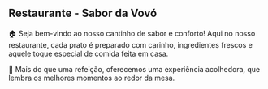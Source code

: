 ## Restaurante - Sabor da Vovó
🏠 Seja bem-vindo ao nosso cantinho de sabor e conforto! Aqui no nosso restaurante, cada prato é preparado com carinho, ingredientes frescos e aquele toque especial de comida feita em casa. 
 
 🍛 Mais do que uma refeição, oferecemos uma experiência acolhedora, que lembra os melhores momentos ao redor da mesa.
